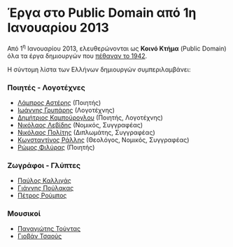 <!-- -
Title: Έργα στο Public Domain από 1η Ιανουαρίου 2013
First Published: 2013-01-03
- -->

Έργα στο Public Domain από 1η Ιανουαρίου 2013
=============================================

Από 1<sup>η</sup> Ιανουαρίου 2013, ελευθερώνονται ως <strong>Κοινό Κτήμα</strong> (Public Domain) όλα τα έργα δημιουργών που <a href="http://el.wikipedia.org/wiki/%CE%9A%CE%B1%CF%84%CE%B7%CE%B3%CE%BF%CF%81%CE%AF%CE%B1:%CE%98%CE%AC%CE%BD%CE%B1%CF%84%CE%BF%CE%B9_%CF%84%CE%BF_1942" title="Βικιπαίδεια: Θάνατοι το 1942">πέθαναν το 1942</a>. 

Η σύντομη λίστα των Ελλήνων δημιουργών συμπεριλαμβάνει:
<h3>Ποιητές - Λογοτέχνες</h3>
<ul>
<li><a href="http://el.wikipedia.org/wiki/%CE%9B%CE%AC%CE%BC%CF%80%CF%81%CE%BF%CF%82_%CE%91%CF%83%CF%84%CE%AD%CF%81%CE%B7%CF%82" title="Βικιπαίδεια: Λάμπρος Αστέρης">Λάμπρος Αστέρης</a> (Ποιητής)</li>
<li><a href="http://el.wikipedia.org/wiki/%CE%99%CF%89%CE%AC%CE%BD%CE%BD%CE%B7%CF%82_%CE%93%CF%81%CF%85%CF%80%CE%AC%CF%81%CE%B7%CF%82_%28%CE%BB%CE%BF%CE%B3%CE%BF%CF%84%CE%AD%CF%87%CE%BD%CE%B7%CF%82%29" title="Βικιπαίδεια: Ιωάννης Γρυπάρης">Ιωάννης Γρυπάρης</a> (Λογοτέχνης)</li>
<li><a href="http://el.wikipedia.org/wiki/%CE%94%CE%B7%CE%BC%CE%AE%CF%84%CF%81%CE%B9%CE%BF%CF%82_%CE%9A%CE%B1%CE%BC%CF%80%CE%BF%CF%8D%CF%81%CE%BF%CE%B3%CE%BB%CE%BF%CF%85" title="Βικιπαίδεια: Δημήτριος Καμπούρογλου">Δημήτριος Καμπούρογλου</a> (Ποιητής, Λογοτέχνης)</li>
<li><a href="http://el.wikipedia.org/wiki/%CE%9D%CE%B9%CE%BA%CF%8C%CE%BB%CE%B1%CE%BF%CF%82_%CE%9B%CE%B5%CE%B2%CE%AF%CE%B4%CE%B7%CF%82" title="Βικιπαίδεια: Νικόλαος Λεβίδης">Νικόλαος Λεβίδης</a> (Νομικός, Συγγραφέας)</li>
<li><a href="http://el.wikipedia.org/wiki/%CE%9D%CE%B9%CE%BA%CF%8C%CE%BB%CE%B1%CE%BF%CF%82_%CE%A0%CE%BF%CE%BB%CE%AF%CF%84%CE%B7%CF%82_%28%CE%B4%CE%B9%CF%80%CE%BB%CF%89%CE%BC%CE%AC%CF%84%CE%B7%CF%82%29" title="Βικιπαίδεια: Νικόλαος Πολίτης">Νικόλαος Πολίτης</a> (Διπλωμάτης, Συγγραφέας)</li>
<li><a href="http://el.wikipedia.org/wiki/%CE%9A%CF%89%CE%BD%CF%83%CF%84%CE%B1%CE%BD%CF%84%CE%AF%CE%BD%CE%BF%CF%82_%CE%A1%CE%AC%CE%BB%CE%BB%CE%B7%CF%82" title="Βικιπαίδεια: Κωνσταντίνος Ράλλης">Κωνσταντίνος Ράλλης</a> (Θεολόγος, Νομικός, Συγγραφέας)</li>
<li><a href="http://el.wikipedia.org/wiki/%CE%A1%CF%8E%CE%BC%CE%BF%CF%82_%CE%A6%CE%B9%CE%BB%CF%8D%CF%81%CE%B1%CF%82" title="Βικιπαίδεια: Ρώμος Φιλύρας">Ρώμος Φιλύρας</a> (Ποιητής)</li>
</ul>
<h3>Ζωγράφοι - Γλύπτες</h3>
<ul>
<li><a href="http://el.wikipedia.org/wiki/%CE%A0%CE%B1%CF%8D%CE%BB%CE%BF%CF%82_%CE%A0._%CE%9A%CE%B1%CE%BB%CE%BB%CE%B9%CE%B3%CE%AC%CF%82" title="Βικιπαίδεια: Πάυλος Καλλιγάς">Παύλος Καλλιγάς</a></li>
<li><a href="http://el.wikipedia.org/wiki/%CE%93%CE%B9%CE%AC%CE%BD%CE%BD%CE%B7%CF%82_%CE%A0%CE%BF%CF%8D%CE%BB%CE%B1%CE%BA%CE%B1%CF%82" title="Βικιπαίδεια: Γιάννης Πούλακας">Γιάννης Πούλακας</a></li>
<li><a href="http://el.wikipedia.org/wiki/%CE%A0%CE%AD%CF%84%CF%81%CE%BF%CF%82_%CE%A1%CE%BF%CF%8D%CE%BC%CF%80%CE%BF%CF%82" title="Βικιπαίδεια: Πέτρος Ρούμπος">Πέτρος Ρούμπος</a></li>
</ul>
<h3>Μουσικοί</h3>
<ul>
<li><a href="http://el.wikipedia.org/wiki/%CE%A0%CE%B1%CE%BD%CE%B1%CE%B3%CE%B9%CF%8E%CF%84%CE%B7%CF%82_%CE%A4%CE%BF%CF%8D%CE%BD%CF%84%CE%B1%CF%82" title="Βικιπαίδεια: Παναγιώτης Τούντας">Παναγιώτης Τούντας</a></li>
<li><a href="http://el.wikipedia.org/wiki/%CE%93%CE%B9%CE%BF%CE%B2%CE%AC%CE%BD_%CE%A4%CF%83%CE%B1%CE%BF%CF%8D%CF%82" title="Βικιπαίδεια: Γιοβάν Τσαούς">Γιοβάν Τσαούς</a></li>
</ul>




